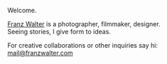 Welcome.

[Franz Walter](https://franzwalter.com) is a photographer, filmmaker, designer.\
Seeing stories, I give form to ideas.

For creative collaborations or other inquiries say hi:\
mail@franzwalter.com  
